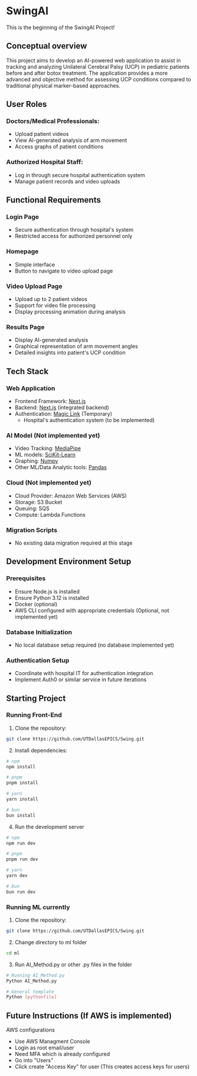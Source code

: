 # SwingAI

This is the beginning of the SwingAI Project! 

## Conceptual overview

This project aims to develop an AI-powered web application to assist in tracking and analyzing Unilateral Cerebral Palsy (UCP) in pediatric patients before and after botox treatment. The application provides a more advanced and objective method for assessing UCP conditions compared to traditional physical marker-based approaches.

## User Roles

### Doctors/Medical Professionals:

- Upload patient videos
- View AI-generated analysis of arm movement
- Access graphs of patient conditions

### Authorized Hospital Staff:

- Log in through secure hospital authentication system
- Manage patient records and video uploads

## Functional Requirements

### Login Page

- Secure authentication through hospital's system
- Restricted access for authorized personnel only

### Homepage

- Simple interface
- Button to navigate to video upload page

### Video Upload Page

- Upload up to 2 patient videos
- Support for video file processing
- Display processing animation during analysis

### Results Page

- Display AI-generated analysis
- Graphical representation of arm movement angles
- Detailed insights into patient's UCP condition

## Tech Stack

### Web Application

- Frontend Framework: [Next.js](https://nextjs.org/)
- Backend: [Next.js](https://nextjs.org/) (integrated backend)
- Authentication: [Magic Link](https://magic.link/docs/home/welcome) (Temporary)
  - Hospital's authentication system (to be implemented)

### AI Model (Not implemented yet)

- Video Tracking: [MediaPipe](https://ai.google.dev/edge/mediapipe/solutions/guide)
- ML models: [SciKit-Learn](https://scikit-learn.org/stable/)
- Graphing: [Numpy](https://numpy.org/)
- Other ML/Data Analytic tools: [Pandas](https://pandas.pydata.org/)

### Cloud (Not implemented yet)

- Cloud Provider: Amazon Web Services (AWS)
- Storage: S3 Bucket
- Queuing: SQS
- Compute: Lambda Functions

### Migration Scripts

- No existing data migration required at this stage

## Development Environment Setup
### Prerequisites

- Ensure Node.js is installed
- Ensure Python 3.12 is installed
- Docker (optional)
- AWS CLI configured with appropriate credentials (Optional, not implemented yet)

### Database Initialization

- No local database setup required (no database implemented yet)

### Authentication Setup

- Coordinate with hospital IT for authentication integration
- Implement Auth0 or similar service in future iterations

## Starting Project
### Running Front-End
1. Clone the repository:
  ```bash
  git clone https://github.com/UTDallasEPICS/Swing.git
  ```

2. Install dependencies:
  ```bash
  # npm
  npm install

  # pnpm
  pnpm install

  # yarn
  yarn install

  # bun
  bun install
  ```

4. Run the development server
  ```bash
  # npm
  npm run dev

  # pnpm
  pnpm run dev

  # yarn
  yarn dev

  # bun
  bun run dev
  ```
### Running ML currently
1. Clone the repository:
  ```bash
  git clone https://github.com/UTDallasEPICS/Swing.git
  ```

2. Change directory to ml folder
  ```bash
  cd ml
  ```

3. Run AI_Method.py or other .py files in the folder
  ```bash
  # Running AI_Method.py
  Python AI_Method.py

  # General template
  Python [pythonfile]
  ```

## Future Instructions (If AWS is implemented)
AWS configurations
- Use AWS Managment Console
- Login as root email/user
- Need MFA which is already configured
- Go into "Users"
- Click create "Access Key" for user (This creates access keys for users)
